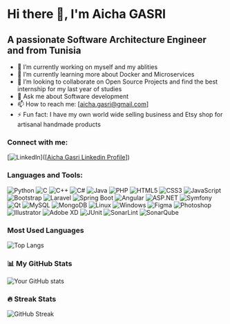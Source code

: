 # Hi there 👋, I'm Aicha GASRI

## A passionate Software Architecture Engineer and from Tunisia

- 🔭 I’m currently working on myself and my ablities
- 🌱 I’m currently learning more about Docker and Microservices
- 👯 I’m looking to collaborate on Open Source Projects and find the best internship for my last year of studies
- 💬 Ask me about Software development
- 📫 How to reach me: [aicha.gasri@gmail.com] 
- ⚡ Fun fact: I have my own world wide selling business and Etsy shop for artisanal handmade products

### Connect with me:

[![LinkedIn](https://img.shields.io/badge/LinkedIn-Aicha_Gasri-blue)]([[Aicha Gasri Linkedin Profile](https://www.linkedin.com/in/aicha-gasri/)])


### Languages and Tools:

![Python](https://img.shields.io/badge/-Python-05122A?style=flat&logo=python)
![C](https://img.shields.io/badge/-C-05122A?style=flat&logo=c)
![C++](https://img.shields.io/badge/-C++-05122A?style=flat&logo=cplusplus)
![C#](https://img.shields.io/badge/-CSharp-05122A?style=flat&logo=csharp)
![Java](https://img.shields.io/badge/-Java-05122A?style=flat&logo=java)
![PHP](https://img.shields.io/badge/-PHP-05122A?style=flat&logo=php)
![HTML5](https://img.shields.io/badge/-HTML5-05122A?style=flat&logo=html5)
![CSS3](https://img.shields.io/badge/-CSS3-05122A?style=flat&logo=css3)
![JavaScript](https://img.shields.io/badge/-JavaScript-05122A?style=flat&logo=javascript)
![Bootstrap](https://img.shields.io/badge/-Bootstrap-05122A?style=flat&logo=bootstrap)
![Laravel](https://img.shields.io/badge/-Laravel-05122A?style=flat&logo=laravel)
![Spring Boot](https://img.shields.io/badge/-Spring_Boot-05122A?style=flat&logo=springboot)
![Angular](https://img.shields.io/badge/-Angular-05122A?style=flat&logo=angular)
![ASP.NET](https://img.shields.io/badge/-ASP.NET-05122A?style=flat&logo=dotnet)
![Symfony](https://img.shields.io/badge/-Symfony-05122A?style=flat&logo=symfony)
![Qt](https://img.shields.io/badge/-Qt-05122A?style=flat&logo=qt)
![MySQL](https://img.shields.io/badge/-MySQL-05122A?style=flat&logo=mysql)
![MongoDB](https://img.shields.io/badge/-MongoDB-05122A?style=flat&logo=mongodb)
![Linux](https://img.shields.io/badge/-Linux-05122A?style=flat&logo=linux)
![Windows](https://img.shields.io/badge/-Windows-05122A?style=flat&logo=windows)
![Figma](https://img.shields.io/badge/-Figma-05122A?style=flat&logo=figma)
![Photoshop](https://img.shields.io/badge/-Photoshop-05122A?style=flat&logo=adobephotoshop)
![Illustrator](https://img.shields.io/badge/-Illustrator-05122A?style=flat&logo=adobeillustrator)
![Adobe XD](https://img.shields.io/badge/-Adobe_XD-05122A?style=flat&logo=adobexd)
![JUnit](https://img.shields.io/badge/-JUnit-05122A?style=flat&logo=junit5)
![SonarLint](https://img.shields.io/badge/-SonarLint-05122A?style=flat&logo=sonarlint)
![SonarQube](https://img.shields.io/badge/-SonarQube-05122A?style=flat&logo=sonarqube)

### Most Used Languages

![Top Langs](https://github-readme-stats.vercel.app/api/top-langs/?username=AichaGasrii&theme=algolia)

### 📊 My GitHub Stats

![Your GitHub stats](https://github-readme-stats.vercel.app/api?username=AichaGasrii&show_icons=true&theme=algolia)


<!-- This section is optional if you want to show your streak stats -->
### 🔥 Streak Stats

![GitHub Streak](https://github-readme-streak-stats.herokuapp.com/?user=AichaGasrii&theme=algolia)


